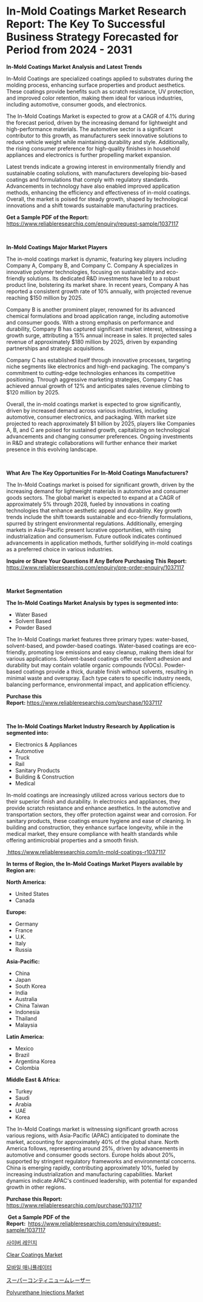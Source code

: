 <p><h1>In-Mold Coatings Market Research Report: The Key To Successful Business Strategy Forecasted for Period from 2024 - 2031</h1></p><p><strong>In-Mold Coatings Market Analysis and Latest Trends</strong></p>
<p><p>In-Mold Coatings are specialized coatings applied to substrates during the molding process, enhancing surface properties and product aesthetics. These coatings provide benefits such as scratch resistance, UV protection, and improved color retention, making them ideal for various industries, including automotive, consumer goods, and electronics. </p><p>The In-Mold Coatings Market is expected to grow at a CAGR of 4.1% during the forecast period, driven by the increasing demand for lightweight and high-performance materials. The automotive sector is a significant contributor to this growth, as manufacturers seek innovative solutions to reduce vehicle weight while maintaining durability and style. Additionally, the rising consumer preference for high-quality finishes in household appliances and electronics is further propelling market expansion.</p><p>Latest trends indicate a growing interest in environmentally friendly and sustainable coating solutions, with manufacturers developing bio-based coatings and formulations that comply with regulatory standards. Advancements in technology have also enabled improved application methods, enhancing the efficiency and effectiveness of in-mold coatings. Overall, the market is poised for steady growth, shaped by technological innovations and a shift towards sustainable manufacturing practices.</p></p>
<p><strong>Get a Sample PDF of the Report:&nbsp;</strong> <a href="https://www.reliableresearchiq.com/enquiry/request-sample/1037117">https://www.reliableresearchiq.com/enquiry/request-sample/1037117</a></p>
<p>&nbsp;</p>
<p><strong>In-Mold Coatings Major Market Players</strong></p>
<p><p>The in-mold coatings market is dynamic, featuring key players including Company A, Company B, and Company C. Company A specializes in innovative polymer technologies, focusing on sustainability and eco-friendly solutions. Its dedicated R&D investments have led to a robust product line, bolstering its market share. In recent years, Company A has reported a consistent growth rate of 10% annually, with projected revenue reaching $150 million by 2025.</p><p>Company B is another prominent player, renowned for its advanced chemical formulations and broad application range, including automotive and consumer goods. With a strong emphasis on performance and durability, Company B has captured significant market interest, witnessing a growth surge, attributing a 15% annual increase in sales. It projected sales revenue of approximately $180 million by 2025, driven by expanding partnerships and strategic acquisitions.</p><p>Company C has established itself through innovative processes, targeting niche segments like electronics and high-end packaging. The company's commitment to cutting-edge technologies enhances its competitive positioning. Through aggressive marketing strategies, Company C has achieved annual growth of 12% and anticipates sales revenue climbing to $120 million by 2025.</p><p>Overall, the in-mold coatings market is expected to grow significantly, driven by increased demand across various industries, including automotive, consumer electronics, and packaging. With market size projected to reach approximately $1 billion by 2025, players like Companies A, B, and C are poised for sustained growth, capitalizing on technological advancements and changing consumer preferences. Ongoing investments in R&D and strategic collaborations will further enhance their market presence in this evolving landscape.</p></p>
<p>&nbsp;</p>
<p><strong>What Are The Key Opportunities For In-Mold Coatings Manufacturers?</strong></p>
<p><p>The In-Mold Coatings market is poised for significant growth, driven by the increasing demand for lightweight materials in automotive and consumer goods sectors. The global market is expected to expand at a CAGR of approximately 5% through 2028, fueled by innovations in coating technologies that enhance aesthetic appeal and durability. Key growth trends include the shift towards sustainable and eco-friendly formulations, spurred by stringent environmental regulations. Additionally, emerging markets in Asia-Pacific present lucrative opportunities, with rising industrialization and consumerism. Future outlook indicates continued advancements in application methods, further solidifying in-mold coatings as a preferred choice in various industries.</p></p>
<p><strong>Inquire or Share Your Questions If Any Before Purchasing This Report:</strong> <a href="https://www.reliableresearchiq.com/enquiry/pre-order-enquiry/1037117">https://www.reliableresearchiq.com/enquiry/pre-order-enquiry/1037117</a></p>
<p>&nbsp;</p>
<p><strong>Market Segmentation</strong></p>
<p><strong>The In-Mold Coatings Market Analysis by types is segmented into:</strong></p>
<p><ul><li>Water Based</li><li>Solvent Based</li><li>Powder Based</li></ul></p>
<p><p>The In-Mold Coatings market features three primary types: water-based, solvent-based, and powder-based coatings. Water-based coatings are eco-friendly, promoting low emissions and easy cleanup, making them ideal for various applications. Solvent-based coatings offer excellent adhesion and durability but may contain volatile organic compounds (VOCs). Powder-based coatings provide a thick, durable finish without solvents, resulting in minimal waste and overspray. Each type caters to specific industry needs, balancing performance, environmental impact, and application efficiency.</p></p>
<p><strong>Purchase this Report:&nbsp;</strong><a href="https://www.reliableresearchiq.com/purchase/1037117">https://www.reliableresearchiq.com/purchase/1037117</a></p>
<p>&nbsp;</p>
<p><strong>The In-Mold Coatings Market Industry Research by Application is segmented into:</strong></p>
<p><ul><li>Electronics & Appliances</li><li>Automotive</li><li>Truck</li><li>Rail</li><li>Sanitary Products</li><li>Building & Construction</li><li>Medical</li></ul></p>
<p><p>In-mold coatings are increasingly utilized across various sectors due to their superior finish and durability. In electronics and appliances, they provide scratch resistance and enhance aesthetics. In the automotive and transportation sectors, they offer protection against wear and corrosion. For sanitary products, these coatings ensure hygiene and ease of cleaning. In building and construction, they enhance surface longevity, while in the medical market, they ensure compliance with health standards while offering antimicrobial properties and a smooth finish.</p></p>
<p><a href="https://www.reliableresearchiq.com/in-mold-coatings-r1037117">&nbsp;https://www.reliableresearchiq.com/in-mold-coatings-r1037117</a></p>
<p><strong>In terms of Region, the In-Mold Coatings Market Players available by Region are:</strong></p>
<p>
    <p> <strong> North America: </strong>
        <ul>
            <li>United States</li>
            <li>Canada</li>
        </ul>
        </p> 
    <p> <strong> Europe: </strong>
        <ul>
            <li>Germany</li>
            <li>France</li>
            <li>U.K.</li>
            <li>Italy</li>
            <li>Russia</li>
        </ul>
        </p> 
    <p> <strong> Asia-Pacific: </strong>
        <ul>
            <li>China</li>
            <li>Japan</li>
            <li>South Korea</li>
            <li>India</li>
            <li>Australia</li>
            <li>China Taiwan</li>
            <li>Indonesia</li>
            <li>Thailand</li>
            <li>Malaysia</li>
        </ul>
        </p> 
    <p> <strong> Latin America: </strong>
        <ul>
            <li>Mexico</li>
            <li>Brazil</li>
            <li>Argentina Korea</li>
            <li>Colombia</li>
        </ul>
        </p> 
    <p> <strong> Middle East & Africa: </strong>
        <ul>
            <li>Turkey</li>
            <li>Saudi</li>
            <li>Arabia</li>
            <li>UAE</li>
            <li>Korea</li>
        </ul>
    </p>
    </p>
<p><p>The In-Mold Coatings market is witnessing significant growth across various regions, with Asia-Pacific (APAC) anticipated to dominate the market, accounting for approximately 40% of the global share. North America follows, representing around 25%, driven by advancements in automotive and consumer goods sectors. Europe holds about 20%, supported by stringent regulatory frameworks and environmental concerns. China is emerging rapidly, contributing approximately 10%, fueled by increasing industrialization and manufacturing capabilities. Market dynamics indicate APAC's continued leadership, with potential for expanded growth in other regions.</p></p>
<p><strong>Purchase this Report: </strong><a href="https://www.reliableresearchiq.com/purchase/1037117">https://www.reliableresearchiq.com/purchase/1037117</a></p>
<p>&nbsp;<strong>Get a Sample PDF of the Report:&nbsp;&nbsp;</strong><a href="https://www.reliableresearchiq.com/enquiry/request-sample/1037117">https://www.reliableresearchiq.com/enquiry/request-sample/1037117</a></p>
<p><strong></strong></p>
<p><p><a href="https://medium.com/@madalyell456456/%EC%84%B8%EA%B3%84-cyber-range-market-%EC%9D%80-2024%EC%97%90%EC%84%9C-2031%EB%A1%9C-%EC%97%B0%ED%8F%89%EA%B7%A0-%EC%A6%9D%EA%B0%80%EC%9C%A8%EC%9D%84-%EB%B3%B4%EC%9D%BC-%EA%B2%83%EC%9C%BC%EB%A1%9C-%EC%98%88%EC%83%81%EB%90%A9%EB%8B%88%EB%8B%A4-3b1cbc3b2eac">사이버 레인지</a></p><p><a href="https://issuu.com/reportprime-2/docs/clear-coatings-market-size-2030.ppt_10bc1e3e60e2b1">Clear Coatings Market</a></p><p><a href="https://github.com/laholand/Market-Research-Report-List-6/blob/main/819099011831.md">모바일 매니퓰레이터</a></p><p><a href="https://github.com/mohamedbakry57/Market-Research-Report-List-6/blob/main/287454111838.md">スーパーコンティニュームレーザー</a></p><p><a href="https://issuu.com/reportprime-2/docs/polyurethane-injections-market-size_53597cd29dc6a5">Polyurethane Injections Market</a></p></p>